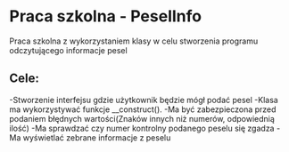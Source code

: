 # Praca szkolna - PeselInfo

Praca szkolna z wykorzystaniem klasy w celu stworzenia programu odczytującego informacje pesel

## Cele:
-Stworzenie interfejsu gdzie użytkownik będzie mógł podać pesel
-Klasa ma wykorzystywać funkcje __construct().
-Ma być zabezpieczona przed podaniem błędnych wartości(Znaków innych niż numerów, odpowiednią ilość)
-Ma sprawdzać czy numer kontrolny podanego peselu się zgadza
-Ma wyświetlać zebrane informacje z peselu
